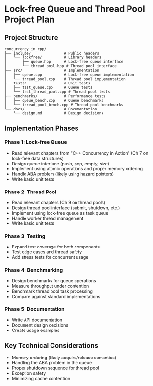 # Lock-free Queue and Thread Pool Project Plan

## Project Structure
```
concurrency_in_cpp/
├── include/               # Public headers
│   └── lockfree/          # Library headers
│       ├── queue.hpp      # Lock-free queue interface
│       └── thread_pool.hpp # Thread pool interface
├── src/                   # Implementation
│   ├── queue.cpp          # Lock-free queue implementation
│   └── thread_pool.cpp    # Thread pool implementation
├── tests/                 # Unit tests
│   ├── test_queue.cpp     # Queue tests
│   └── test_thread_pool.cpp # Thread pool tests
├── benchmarks/            # Performance tests
│   ├── queue_bench.cpp    # Queue benchmarks
│   └── thread_pool_bench.cpp # Thread pool benchmarks
└── docs/                  # Documentation
    └── design.md          # Design decisions
```

## Implementation Phases

### Phase 1: Lock-free Queue
- Read relevant chapters from "C++ Concurrency in Action" (Ch 7 on lock-free data structures)
- Design queue interface (push, pop, empty, size)
- Implement using atomic operations and proper memory ordering
- Handle ABA problem (likely using hazard pointers)
- Write basic unit tests

### Phase 2: Thread Pool
- Read relevant chapters (Ch 9 on thread pools)
- Design thread pool interface (submit, shutdown, etc.)
- Implement using lock-free queue as task queue
- Handle worker thread management
- Write basic unit tests

### Phase 3: Testing
- Expand test coverage for both components
- Test edge cases and thread safety
- Add stress tests for concurrent usage

### Phase 4: Benchmarking
- Design benchmarks for queue operations
- Measure throughput under contention
- Benchmark thread pool task processing
- Compare against standard implementations

### Phase 5: Documentation
- Write API documentation
- Document design decisions
- Create usage examples

## Key Technical Considerations
- Memory ordering (likely acquire/release semantics)
- Handling the ABA problem in the queue
- Proper shutdown sequence for thread pool
- Exception safety
- Minimizing cache contention
